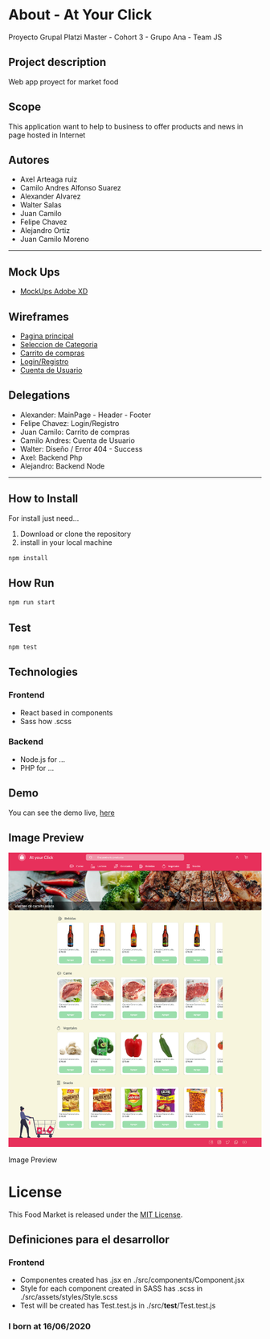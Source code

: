 
# About - At Your Click

Proyecto Grupal Platzi Master - Cohort 3 - Grupo Ana - Team JS

## Project description

Web app proyect for market food

## Scope

This application want to help to business to offer products and news in page hosted in Internet

## Autores

- Axel Arteaga ruiz
- Camilo Andres Alfonso Suarez
- Alexander Alvarez
- Walter Salas
- Juan Camilo
- Felipe Chavez
- Alejandro Ortiz
- Juan Camilo Moreno

---

## Mock Ups

- [MockUps Adobe XD](https://xd.adobe.com/view/387e0f8a-766d-40a9-8d54-21293f55bb3e-6d2d/)

## Wireframes

- [Pagina principal](https://docs.google.com/drawings/d/1nLAGowmQsTm9Fm_FjySarD3YVaQZlAsiq2SaSrFgP7E/edit?usp=sharing)
- [Seleccion de Categoria](https://docs.google.com/drawings/d/1QdsPcsVG0hfi45lQyUkz_gAcpHL_o-zaIZkjZZZVys8/edit?usp=sharing)
- [Carrito de compras](https://docs.google.com/drawings/d/15oOWtrWIawqNjZeiD1g8ddk5lNrah_iRq6bFGQC2AwE/edit?usp=sharing)
- [Login/Registro](https://docs.google.com/drawings/d/1fD4bgBp5PBWeh1o_za6U2wZEtbIhDcAPfxm15pcp7OA/edit?usp=sharing)
- [Cuenta de Usuario](https://docs.google.com/drawings/d/1CNXst-WBV_pSlThwBVMDMtAF5rJYv3y66pYFcrUw88s/edit?usp=sharing)

## Delegations

- Alexander: MainPage - Header - Footer
- Felipe Chavez: Login/Registro
- Juan Camilo: Carrito de compras
- Camilo Andres: Cuenta de Usuario
- Walter: Diseño / Error 404 - Success
- Axel: Backend Php
- Alejandro: Backend Node

---

## How to Install

For install just need…

1. Download or clone the repository
2. install in your local machine

```jsx
npm install
```

## How Run
```jsx
npm run start
```

## Test
```jsx
npm test
```

## Technologies

### Frontend
- React based in components
- Sass how .scss

### Backend
- Node.js for ...
- PHP for ...

## Demo

You can see the demo live, [here](https://mastereatsplatzi.github.io/Master-Eats/)

## Image Preview

![preview.png](preview.png)

Image Preview

# License

This Food Market is released under the [MIT License](https://opensource.org/licenses/MIT).

## Definiciones para el desarrollor

### Frontend

- Componentes created has .jsx en ./src/components/Component.jsx
- Style for each component created in SASS has .scss in ./src/assets/styles/Style.scss
- Test will be created has Test.test.js in ./src/__test__/Test.test.js


### I born at 16/06/2020